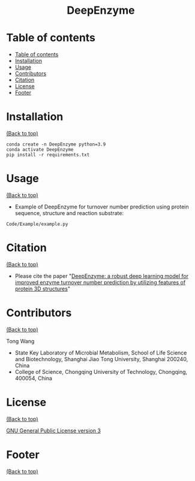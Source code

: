 <h1 align="center">DeepEnzyme</h1>

# Table of contents
- [Table of contents](#table-of-contents)
- [Installation](#installation)
- [Usage](#usage)
- [Contributors](#contributors)
- [Citation](#citation)
- [License](#license)
- [Footer](#footer)

# Installation

[(Back to top)](#table-of-contents)

```
conda create -n DeepEnzyme python=3.9
conda activate DeepEnzyme
pip install -r requirements.txt
```

# Usage

[(Back to top)](#table-of-contents)

- Example of DeepEnzyme for turnover number prediction using protein sequence, structure and reaction substrate:
```
Code/Example/example.py
```

# Citation

[(Back to top)](#table-of-contents)

- Please cite the paper "[DeepEnzyme: a robust deep learning model for improved enzyme turnover number prediction by utilizing features of protein 3D structures](https://www.biorxiv.org/content/10.1101/2023.12.09.570923v2)"

# Contributors

[(Back to top)](#table-of-contents)

Tong Wang
- State Key Laboratory of Microbial Metabolism, School of Life Science and Biotechnology, Shanghai Jiao Tong University, Shanghai 200240, China
- College of Science, Chongqing University of Technology, Chongqing, 400054, China


# License

[(Back to top)](#table-of-contents)

[GNU General Public License version 3](https://opensource.org/licenses/GPL-3.0)

# Footer

[(Back to top)](#table-of-contents)

